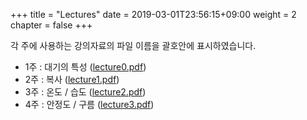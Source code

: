+++
title = "Lectures"
date = 2019-03-01T23:56:15+09:00
weight = 2
chapter = false
+++

각 주에 사용하는 강의자료의 파일 이름을 괄호안에 표시하였습니다.

+ 1주 : 대기의 특성 ([lecture0.pdf](https://github.com/hajsong/SGS6833/raw/master/docs/lectures/_index.files/lecture0.pdf))
+ 2주 : 복사 ([lecture1.pdf](https://github.com/hajsong/SGS6833/raw/master/docs/lectures/_index.files/lecture1.pdf))
+ 3주 : 온도 / 습도 ([lecture2.pdf](https://github.com/hajsong/SGS6833/raw/master/docs/lectures/_index.files/lecture1.pdf))
+ 4주 : 안정도 / 구름 ([lecture3.pdf](https://github.com/hajsong/SGS6833/raw/master/docs/lectures/_index.files/lecture1.pdf))
